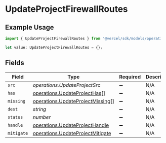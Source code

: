 # UpdateProjectFirewallRoutes

## Example Usage

```typescript
import { UpdateProjectFirewallRoutes } from "@vercel/sdk/models/operations";

let value: UpdateProjectFirewallRoutes = {};
```

## Fields

| Field                                                                                | Type                                                                                 | Required                                                                             | Description                                                                          |
| ------------------------------------------------------------------------------------ | ------------------------------------------------------------------------------------ | ------------------------------------------------------------------------------------ | ------------------------------------------------------------------------------------ |
| `src`                                                                                | *operations.UpdateProjectSrc*                                                        | :heavy_minus_sign:                                                                   | N/A                                                                                  |
| `has`                                                                                | [operations.UpdateProjectHas](../../models/operations/updateprojecthas.md)[]         | :heavy_minus_sign:                                                                   | N/A                                                                                  |
| `missing`                                                                            | [operations.UpdateProjectMissing](../../models/operations/updateprojectmissing.md)[] | :heavy_minus_sign:                                                                   | N/A                                                                                  |
| `dest`                                                                               | *string*                                                                             | :heavy_minus_sign:                                                                   | N/A                                                                                  |
| `status`                                                                             | *number*                                                                             | :heavy_minus_sign:                                                                   | N/A                                                                                  |
| `handle`                                                                             | [operations.UpdateProjectHandle](../../models/operations/updateprojecthandle.md)     | :heavy_minus_sign:                                                                   | N/A                                                                                  |
| `mitigate`                                                                           | [operations.UpdateProjectMitigate](../../models/operations/updateprojectmitigate.md) | :heavy_minus_sign:                                                                   | N/A                                                                                  |